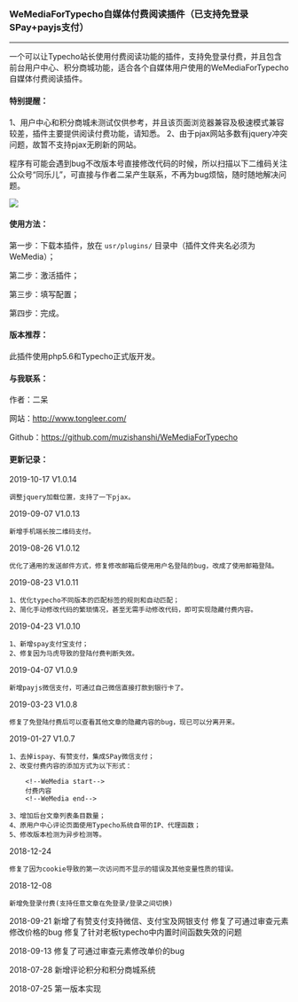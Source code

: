 ### WeMediaForTypecho自媒体付费阅读插件（已支持免登录SPay+payjs支付）
---

一个可以让Typecho站长使用付费阅读功能的插件，支持免登录付费，并且包含前台用户中心、积分商城功能，适合各个自媒体用户使用的WeMediaForTypecho自媒体付费阅读插件。

#### 特别提醒：
1、用户中心和积分商城未测试仅供参考，并且该页面浏览器兼容及极速模式兼容较差，插件主要提供阅读付费功能，请知悉。
2、由于pjax网站多数有jquery冲突问题，故暂不支持pjax无刷新的网站。

程序有可能会遇到bug不改版本号直接修改代码的时候，所以扫描以下二维码关注公众号“同乐儿”，可直接与作者二呆产生联系，不再为bug烦恼，随时随地解决问题。

<img src="http://me.tongleer.com/content/uploadfile/201706/008b1497454448.png">

#### 使用方法：
第一步：下载本插件，放在 `usr/plugins/` 目录中（插件文件夹名必须为WeMedia）；

第二步：激活插件；

第三步：填写配置；

第四步：完成。

#### 版本推荐：
此插件使用php5.6和Typecho正式版开发。

#### 与我联系：
作者：二呆

网站：http://www.tongleer.com/

Github：https://github.com/muzishanshi/WeMediaForTypecho

#### 更新记录：
2019-10-17 V1.0.14

	调整jquery加载位置，支持了一下pjax。
	
2019-09-07 V1.0.13

	新增手机端长按二维码支付。
	
2019-08-26 V1.0.12

	优化了通用的发送邮件方式，修复修改邮箱后使用用户名登陆的bug，改成了使用邮箱登陆。
	
2019-08-23 V1.0.11

	1、优化typecho不同版本的匹配标签的规则和自动匹配；
	2、简化手动修改代码的繁琐情况，甚至无需手动修改代码，即可实现隐藏付费内容。
	
2019-04-23 V1.0.10

	1、新增spay支付宝支付；
	2、修复因为马虎导致的登陆付费判断失效。
	
2019-04-07 V1.0.9

	新增payjs微信支付，可通过自己微信直接打款到银行卡了。
	
2019-03-23 V1.0.8

	修复了免登陆付费后可以查看其他文章的隐藏内容的bug，现已可以分离开来。
	
2019-01-27 V1.0.7

	1、去掉ispay、有赞支付，集成SPay微信支付；
	2、改变付费内容的添加方式为以下形式：
	
		<!--WeMedia start-->
		付费内容
		<!--WeMedia end-->
	
	3、增加后台文章列表条目数量；
	4、原用户中心评论页面使用Typecho系统自带的IP、代理函数；
	5、修改版本检测为异步检测等。
	
2018-12-24

	修复了因为cookie导致的第一次访问而不显示的错误及其他变量性质的错误。
	
2018-12-08

	新增免登录付费(支持任意文章在免登录/登录之间切换)

2018-09-21 
	新增了有赞支付支持微信、支付宝及网银支付
	修复了可通过审查元素修改价格的bug
	修复了针对老板typecho中内置时间函数失效的问题

2018-09-13 修复了可通过审查元素修改单价的bug

2018-07-28 新增评论积分和积分商城系统

2018-07-25 第一版本实现